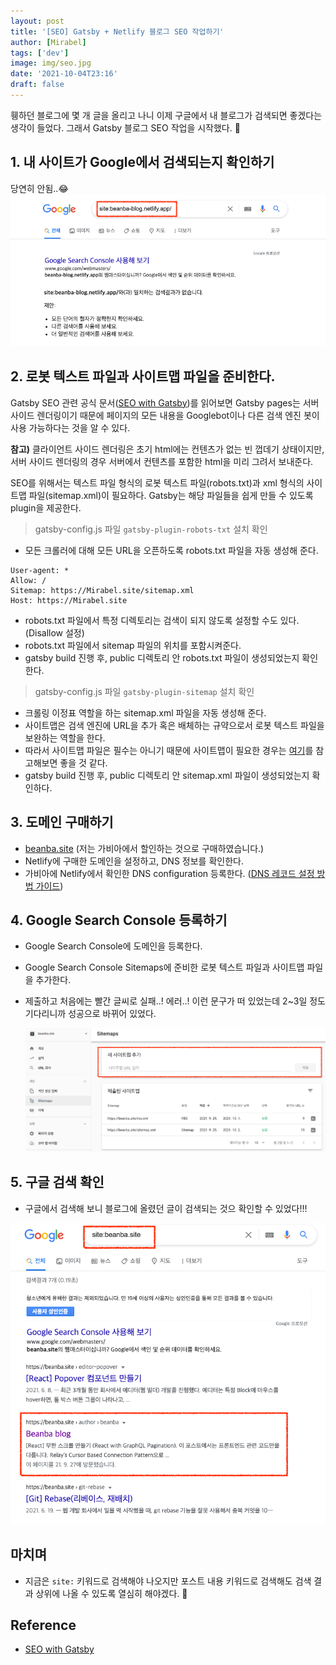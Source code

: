 ```yaml
---
layout: post
title: '[SEO] Gatsby + Netlify 블로그 SEO 작업하기'
author: [Mirabel]
tags: ['dev']
image: img/seo.jpg
date: '2021-10-04T23:16'
draft: false
---
```


휑하던 블로그에 몇 개 글을 올리고 나니 이제 구글에서 내 블로그가 검색되면 좋겠다는 생각이 들었다.
그래서 Gatsby 블로그 SEO 작업을 시작했다. 🚀

## 1. 내 사이트가 Google에서 검색되는지 확인하기

당연히 안됨..😂
![Before SEO](./img/before-seo.png)

## 2. 로봇 텍스트 파일과 사이트맵 파일을 준비한다.

Gatsby SEO 관련 공식 문서([SEO with Gatsby](https://www.gatsbyjs.com/docs/how-to/adding-common-features/seo/))를 읽어보면 Gatsby pages는 서버 사이드 렌더링이기 때문에 페이지의 모든 내용을 Googlebot이나 다른 검색 엔진 봇이 사용 가능하다는 것을 알 수 있다.

**참고)** 클라이언트 사이드 렌더링은 초기 html에는 컨텐츠가 없는 빈 껍데기 상태이지만, 서버 사이드 렌더링의 경우 서버에서 컨텐츠를 포함한 html을 미리 그려서 보내준다.

SEO를 위해서는 텍스트 파일 형식의 로봇 텍스트 파일(robots.txt)과 xml 형식의 사이트맵 파일(sitemap.xml)이 필요하다. Gatsby는 해당 파일들을 쉽게 만들 수 있도록 plugin을 제공한다.

> gatsby-config.js 파일 `gatsby-plugin-robots-txt` 설치 확인

- 모든 크롤러에 대해 모든 URL을 오픈하도록 robots.txt 파일을 자동 생성해 준다.

```
User-agent: *
Allow: /
Sitemap: https://Mirabel.site/sitemap.xml
Host: https://Mirabel.site
```

- robots.txt 파일에서 특정 디렉토리는 검색이 되지 않도록 설정할 수도 있다. (Disallow 설정)
- robots.txt 파일에서 sitemap 파일의 위치를 포함시켜준다.
- gatsby build 진행 후, public 디렉토리 안 robots.txt 파일이 생성되었는지 확인한다.

> gatsby-config.js 파일 `gatsby-plugin-sitemap` 설치 확인

- 크롤링 이정표 역할을 하는 sitemap.xml 파일을 자동 생성해 준다.
- 사이트맵은 검색 엔진에 URL을 추가 혹은 배체하는 규약으로서 로봇 텍스트 파일을 보완하는 역할을 한다.
- 따라서 사이트맵 파일은 필수는 아니기 때문에 사이트맵이 필요한 경우는 [여기](https://developers.google.com/search/docs/advanced/sitemaps/overview?hl=ko)를 참고해보면 좋을 것 같다.
- gatsby build 진행 후, public 디렉토리 안 sitemap.xml 파일이 생성되었는지 확인하다.

## 3. 도메인 구매하기

- [beanba.site](http://beanba.site) (저는 가비아에서 할인하는 것으로 구매하였습니다.)
- Netlify에 구매한 도메인을 설정하고, DNS 정보를 확인한다.
- 가비아에 Netlify에서 확인한 DNS configuration 등록한다. ([DNS 레코드 설정 방법 가이드](https://customer.gabia.com/manual/dns/3041/3040))

## 4. Google Search Console 등록하기

- Google Search Console에 도메인을 등록한다.
- Google Search Console Sitemaps에 준비한 로봇 텍스트 파일과 사이트맵 파일을 추가한다.
- 제출하고 처음에는 빨간 글씨로 실패..! 에러..! 이런 문구가 떠 있었는데 2~3일 정도 기다리니까 성공으로 바뀌어 있었다.

  ![Google Search Console](./img/google-search-console.png)

## 5. 구글 검색 확인

- 구글에서 검색해 보니 블로그에 올렸던 글이 검색되는 것으 확인할 수 있었다!!!

![After SEO](./img/after-seo.png)

## 마치며

- 지금은 `site:` 키워드로 검색해야 나오지만 포스트 내용 키워드로 검색해도 검색 결과 상위에 나올 수 있도록 열심히 해야겠다. 💪

## Reference

- [SEO with Gatsby](https://www.gatsbyjs.com/docs/how-to/adding-common-features/seo/)
